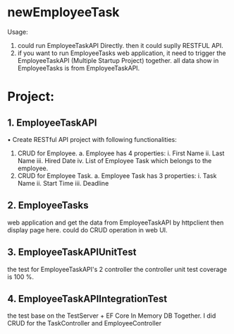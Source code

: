 # newEmployeeTask
Usage:
1. could run EmployeeTaskAPI Directly. then it could suplly RESTFUL API.
2. if you want to run EmployeeTasks web application, it need to trigger the EmployeeTaskAPI (Multiple Startup Project) together. all data show in EmployeeTasks is from EmployeeTaskAPI.

# Project:
## 1. EmployeeTaskAPI
•	Create RESTful API project with following functionalities:
1.	CRUD for Employee. 
a.	Employee has 4 properties:
i.	First Name
ii.	Last Name
iii.	Hired Date
iv.	List of Employee Task which belongs to the employee.
2.	CRUD for Employee Task.
a.	Employee Task has 3 properties:
i.	Task Name
ii.	Start Time
iii.	Deadline

## 2. EmployeeTasks
web application and get the data from EmployeeTaskAPI by httpclient
then display page here. could do CRUD operation in web UI.


## 3. EmployeeTaskAPIUnitTest
the test for EmployeeTaskAPI's 2 controller
the controller unit test coverage is 100 %.


## 4. EmployeeTaskAPIIntegrationTest

the test base on the TestServer + EF Core In Memory DB Together.
I did CRUD for the TaskController and EmployeeController

